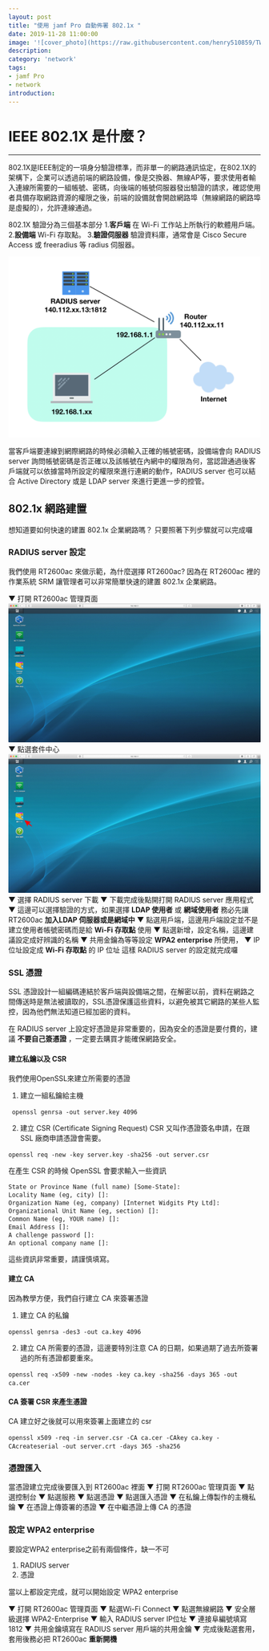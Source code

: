 ```yaml
---
layout: post
title: "使用 jamf Pro 自動佈署 802.1x "
date: 2019-11-28 11:00:00
image: '![cover_photo](https://raw.githubusercontent.com/henry510859/TWDC_blog_photo/master/802.1x%20%E8%87%AA%E5%8B%95%E4%BD%88%E7%BD%B2/cover%20photo.jpg)'
description:
category: 'network'
tags:
- jamf Pro
- network
introduction:
---
```


# IEEE 802.1X 是什麼？
---
802.1X是IEEE制定的一項身分驗證標準，而非單一的網路通訊協定，在802.1X的架構下，企業可以透過前端的網路設備，像是交換器、無線AP等，要求使用者輸入連線所需要的一組帳號、密碼，向後端的帳號伺服器發出驗證的請求，確認使用者具備存取網路資源的權限之後，前端的設備就會開啟網路埠（無線網路的網路埠是虛擬的），允許連線通過。

802.1X 驗證分為三個基本部分
  1.**客戶端** 在 Wi-Fi 工作站上所執行的軟體用戶端。
  2.**設備端** Wi-Fi 存取點。
  3.**驗證伺服器** 驗證資料庫，通常會是 Cisco Secure Access 或 freeradius 等 radius 伺服器。

![802.1x 示意圖](https://raw.githubusercontent.com/henry510859/TWDC_blog_photo/master/802.1x%20%E8%87%AA%E5%8B%95%E4%BD%88%E7%BD%B2/802.1x.png)

當客戶端要連線到網際網路的時候必須輸入正確的帳號密碼，設備端會向 RADIUS server 詢問帳號密碼是否正確以及該帳號在內網中的權限為何，當認證通過後客戶端就可以依據當時所設定的權限來進行連網的動作，RADIUS server 也可以結合 Active Directory 或是 LDAP server 來進行更進一步的控管。

## 802.1x 網路建置
想知道要如何快速的建置 802.1x 企業網路嗎？
只要照著下列步驟就可以完成囉

### RADIUS server 設定
我們使用 RT2600ac 來做示範，為什麼選擇 RT2600ac?
因為在 RT2600ac 裡的作業系統 SRM 讓管理者可以非常簡單快速的建置 802.1x 企業網路。

 ▼ 打開 RT2600ac 管理頁面
![ASM](https://raw.githubusercontent.com/henry510859/TWDC_blog_photo/master/802.1x%20自動佈署/Synology%20router%20管理介面.png)
 ▼ 點選套件中心
 ![ASM](https://raw.githubusercontent.com/henry510859/TWDC_blog_photo/master/802.1x%20自動佈署/套件中心.png)
▼ 選擇 RADIUS server 下載
▼ 下載完成後點開打開 RADIUS server 應用程式
▼ 這邊可以選擇驗證的方式，如果選擇 **LDAP 使用者** 或 **網域使用者** 務必先讓 RT2600ac **加入LDAP 伺服器或是網域中**
▼ 點選用戶端，這邊用戶端設定並不是建立使用者帳號密碼而是給 **Wi-Fi 存取點** 使用
▼ 點選新增，設定名稱，這邊建議設定成好辨識的名稱
▼ 共用金鑰為等等設定 **WPA2 enterprise** 所使用，
▼ IP 位址設定成 **Wi-Fi 存取點** 的 IP 位址
這樣 RADIUS server 的設定就完成囉

### SSL 憑證

SSL 憑證設計一組編碼連結於客戶端與設備端之間，在解密以前，資料在網路之間傳送時是無法被讀取的，SSL憑證保護這些資料，以避免被其它網路的某些人監控，因為他們無法知道已經加密的資料。

在 RADIUS server 上設定好憑證是非常重要的，因為安全的憑證是要付費的，建議 **不要自己簽憑證** ，一定要去購買才能確保網路安全。
#### 建立私鑰以及 CSR  
我們使用OpenSSL來建立所需要的憑證
1. 建立一組私鑰給主機

  `` openssl genrsa -out server.key 4096``

2. 建立 CSR (Certificate Signing Request)
CSR 又叫作憑證簽名申請，在跟 SSL 廠商申請憑證會需要。

``openssl req -new -key server.key -sha256 -out server.csr``

在產生 CSR 的時候 OpenSSL 會要求輸入一些資訊

```Country Name (2 letter code) [AU]:
State or Province Name (full name) [Some-State]:
Locality Name (eg, city) []:
Organization Name (eg, company) [Internet Widgits Pty Ltd]:
Organizational Unit Name (eg, section) []:
Common Name (eg, YOUR name) []:
Email Address []:
A challenge password []:
An optional company name []:
```
這些資訊非常重要，請謹慎填寫。

#### 建立 CA  
因為教學方便，我們自行建立 CA 來簽署憑證
1. 建立 CA 的私鑰

``openssl genrsa -des3 -out ca.key 4096``

2. 建立 CA 所需要的憑證，這邊要特別注意 CA 的日期，如果過期了過去所簽署過的所有憑證都要重來。

``openssl req -x509 -new -nodes -key ca.key -sha256 -days 365 -out ca.cer``

#### CA 簽署 CSR 來產生憑證  
CA 建立好之後就可以用來簽署上面建立的 csr

  ``openssl x509 -req -in server.csr -CA ca.cer -CAkey ca.key -CAcreateserial -out server.crt -days 365 -sha256``

### 憑證匯入  
當憑證建立完成後要匯入到 RT2600ac 裡面
▼ 打開 RT2600ac 管理頁面
▼ 點選控制台
▼ 點選服務
▼ 點選憑證
▼ 點選匯入憑證
▼ 在私鑰上傳製作的主機私鑰
▼ 在憑證上傳簽署的憑證
▼ 在中繼憑證上傳 CA 的憑證

### 設定 WPA2 enterprise
要設定WPA2 enterprise之前有兩個條件，缺一不可
1. RADIUS server
2. 憑證

當以上都設定完成，就可以開始設定 WPA2 enterprise

▼ 打開 RT2600ac 管理頁面
▼ 點選Wi-Fi Connect
▼ 點選無線網路
▼ 安全層級選擇 WPA2-Enterprise
▼ 輸入 RADIUS server IP位址
▼ 連接阜編號填寫1812
▼ 共用金鑰填寫在 RADIUS server 用戶端的共用金鑰
▼ 完成後點選套用，套用後務必把 RT2600ac **重新開機**
